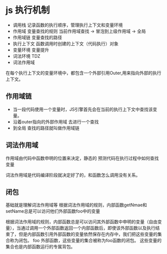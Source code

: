 # js 执行机制
- 调用栈 
    记录函数的执行顺序，管理执行上下文和变量环境
- 作用域
    变量查找的规则
    当前作用域查找 -> 冒泡到上级作用域 -> 全局
- 作用域链
    变量查找的路径
- 执行上下文
    函数调用时创建的上下文（代码执行）对象
- 变量环境
    变量提升
- 词法环境
    TDZ
- 词法作用域

在每个执行上下文的变量环境中，都包含一个外部引用Outer,用来指向外部的执行上下文。
## 作用域链
- 当一段代码使用一个变量时，JS引擎首先会在当前的执行上下文中查找该变量。
- 沿着outer指向的外部作用域 去进行一个查找
- 到全局
查找的路径就叫做作用域链



## 词法作用域
作用域由代码中函数申明的位置来决定，静态的
预测代码在执行过程中如何查找变量
    
词法作用域是代码编译阶段就决定好了的，和函数怎么调用没有关系。

 
## 闭包
基础就是理解词法作用域等
根据词法作用域的规则，内部函数getNmae和setName总是可以访问他们外部函数foo中的变量

根据词法作用域的规则，内部函数总是可以访问其外部函数中申明的变量（自由变量），当通过调用一个外部函数返回一个内部函数后，即使该外部函数以及执行结束了，但是内部函数引用外部函数的变量依然保存在内存中，我们把这些变量的集合称为闭包。
foo 外部函数，这些变量的集合被称为foo函数的闭包。
这些变量的集合也是内部函数运行的专属背包。